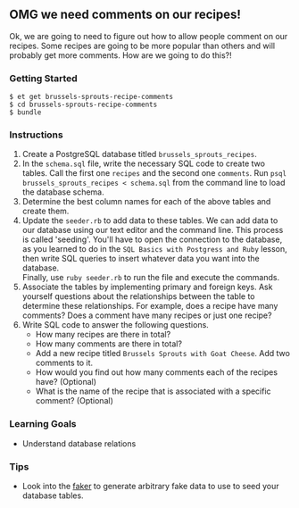 ## OMG we need comments on our recipes!

Ok, we are going to need to figure out how to allow people comment on our recipes. Some recipes are going to be more popular than others and will probably get more comments. How are we going to do this?!

### Getting Started
```no-highlight
$ et get brussels-sprouts-recipe-comments
$ cd brussels-sprouts-recipe-comments
$ bundle
```

### Instructions

1. Create a PostgreSQL database titled `brussels_sprouts_recipes`.
2. In the `schema.sql` file, write the necessary SQL code to create two tables. Call the first one `recipes` and the second one `comments`. Run `psql brussels_sprouts_recipes < schema.sql` from the command line to load the database schema.
3. Determine the best column names for each of the above tables and create them.
4. Update the `seeder.rb` to add data to these tables.  We can add data to our database using our text editor and the command line.  This process is called 'seeding'.  You'll have to open the connection to the database, as you learned to do in the `SQL Basics with Postgress and Ruby` lesson, then write SQL queries to insert whatever data you want into the database.  
Finally, use `ruby seeder.rb` to run the file and execute the commands.
5. Associate the tables by implementing primary and foreign keys. Ask yourself questions about the relationships between the table to determine these relationships. For example, does a recipe have many comments? Does a comment have many recipes or just one recipe?
6. Write SQL code to answer the following questions.
    * How many recipes are there in total?
    * How many comments are there in total?
    * Add a new recipe titled `Brussels Sprouts with Goat Cheese`. Add two comments to it.
    * How would you find out how many comments each of the recipes have? (Optional)
    * What is the name of the recipe that is associated with a specific comment? (Optional)

### Learning Goals

* Understand database relations

### Tips

* Look into the [faker](https://github.com/stympy/faker) to generate arbitrary fake data to use to seed your database tables.
